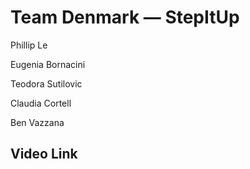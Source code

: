 # Team Denmark — StepItUp

Phillip Le

Eugenia Bornacini

Teodora Sutilovic

Claudia Cortell

Ben Vazzana


## Video Link
